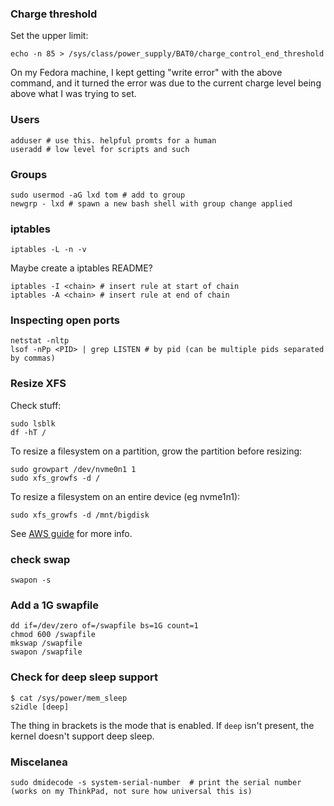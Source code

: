 ### Charge threshold

Set the upper limit:

    echo -n 85 > /sys/class/power_supply/BAT0/charge_control_end_threshold

On my Fedora machine, I kept getting "write error" with the above command, and
it turned the error was due to the current charge level being above what I was
trying to set.


### Users

    adduser # use this. helpful promts for a human
    useradd # low level for scripts and such


### Groups

    sudo usermod -aG lxd tom # add to group
    newgrp - lxd # spawn a new bash shell with group change applied


### iptables

    iptables -L -n -v

Maybe create a iptables README?

    iptables -I <chain> # insert rule at start of chain
    iptables -A <chain> # insert rule at end of chain


### Inspecting open ports

    netstat -nltp
    lsof -nPp <PID> | grep LISTEN # by pid (can be multiple pids separated by commas)


### Resize XFS

Check stuff:

    sudo lsblk
    df -hT /

To resize a filesystem on a partition, grow the partition before resizing:

    sudo growpart /dev/nvme0n1 1
    sudo xfs_growfs -d /

To resize a filesystem on an entire device (eg nvme1n1):

    sudo xfs_growfs -d /mnt/bigdisk

See [AWS guide](https://docs.aws.amazon.com/AWSEC2/latest/UserGuide/recognize-expanded-volume-linux.html) for more info.


### check swap

    swapon -s

### Add a 1G swapfile

    dd if=/dev/zero of=/swapfile bs=1G count=1
    chmod 600 /swapfile
    mkswap /swapfile
    swapon /swapfile

### Check for deep sleep support

    $ cat /sys/power/mem_sleep 
    s2idle [deep]

The thing in brackets is the mode that is enabled. If `deep` isn't present, the kernel doesn't support deep sleep.


### Miscelanea

    sudo dmidecode -s system-serial-number  # print the serial number (works on my ThinkPad, not sure how universal this is)
